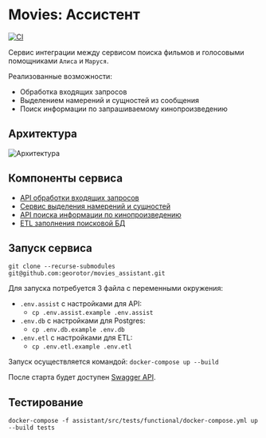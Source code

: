 # Movies: Ассистент
[![CI](https://github.com/georotor/movies_assistant/actions/workflows/tests.yml/badge.svg)](https://github.com/georotor/movies_assistant/actions/workflows/tests.yml)

Сервис интеграции между сервисом поиска фильмов и голосовыми помощниками `Алиса` и `Маруся`.

Реализованные возможности:
- Обработка входящих запросов
- Выделением намерений и сущностей из сообщения
- Поиск информации по запрашиваемому кинопроизведению  

## Архитектура
![Архитектура](https://github.com/georotor/movies_assistant/blob/main/docs/schema.png?raw=true)


## Компоненты сервиса
- [API обработки входящих запросов](https://github.com/georotor/movies_assistant/tree/main/assistant)
- [Сервис выделения намерений и сущностей](https://github.com/georotor/movies_assistant/tree/main/nlu_rasa)
- [API поиска информации по кинопроизведению](https://github.com/georotor/movies_async_api)
- [ETL заполнения поисковой БД](https://github.com/georotor/movies_etl)

## Запуск сервиса

`git clone --recurse-submodules git@github.com:georotor/movies_assistant.git`

Для запуска потребуется 3 файла с переменными окружения:

- `.env.assist` с настройками для API: 
  - `cp .env.assist.example .env.assist`
- `.env.db` с настройками для Postgres: 
  - `cp .env.db.example .env.db`
- `.env.etl` с настройками для ETL: 
  - `cp .env.etl.example .env.etl`

Запуск осуществляется командой: `docker-compose up --build`

После старта будет доступен [Swagger API](http://127.0.0.1/api/openapi).

## Тестирование
```
docker-compose -f assistant/src/tests/functional/docker-compose.yml up --build tests
```
